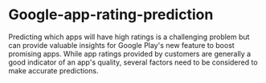 # Google-app-rating-prediction
Predicting which apps will have high ratings is a challenging problem but can provide valuable insights for Google Play's new feature to boost promising apps. While app ratings provided by customers are generally a good indicator of an app's quality, several factors need to be considered to make accurate predictions.
